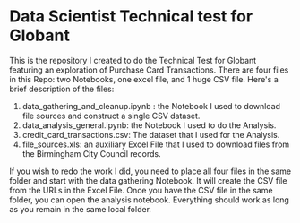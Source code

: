 # Data Scientist Technical test for Globant

This is the repository I created to do the Technical Test for Globant featuring an exploration of Purchase Card Transactions. There are four files in this Repo: two Notebooks, one excel file, and 1 huge CSV file. Here's a brief description of the files:

1. data_gathering_and_cleanup.ipynb : the Notebook I used to download file sources and construct a single CSV dataset. 
2. data_analysis_general.ipynb: the Notebook I used to do the Analysis. 
3. credit_card_transactions.csv: The dataset that I used for the Analysis.
4. file_sources.xls: an auxiliary Excel File that I used to download files from the Birmingham City Council records. 

If you wish to redo the work I did, you need to place all four files in the same folder and start with the data gathering Notebook. It will create the CSV file from the URLs in the Excel File. Once you have the CSV file in the same folder, you can open the analysis notebook. Everything should work as long as you remain in the same local folder. 

